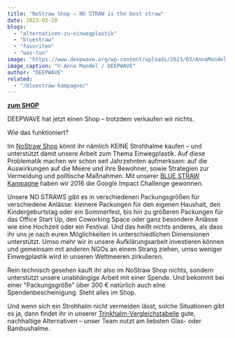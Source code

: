 ```yaml
---
title: "NoStraw Shop – NO STRAW is the best straw"
date: 2023-03-28
blogs: 
  - "alternativen-zu-einwegplastik"
  - "bluestraw"
  - "favoriten"
  - "was-tun"
image: "https://www.deepwave.org/wp-content/uploads/2023/03/AnnaMandel_LostInPlastic_1.png"
image_caption: "© Anna Mandel / DEEPWAVE"
author: "DEEPWAVE"
related: 
  - "/bluestraw-kampagne/"
---
```


[**zum SHOP**](https://deepwave.shop/)

DEEPWAVE hat jetzt einen Shop – trotzdem verkaufen wir nichts.

Wie das funktioniert?

Im [NoStraw Shop](https://deepwave.shop/) könnt ihr nämlich KEINE Strohhalme kaufen – und unterstützt damit unsere Arbeit zum Thema Einwegplastik. Auf diese Problematik machen wir schon seit Jahrzehnten aufmerksam: auf die Auswirkungen auf die Meere und ihre Bewohner, sowie Strategien zur Vermeidung und politische Maßnahmen. Mit unserer [BLUE STRAW Kampagne](https://www.deepwave.org/bluestraw-kampagne/) haben wir 2016 die Google Impact Challenge gewonnen.

Unsere NO STRAWS gibt es in verschiedenen Packungsgrößen für verschiedene Anlässe: kleinere Packungen für den eigenen Haushalt, den Kindergeburtstag oder ein Sommerfest, bis hin zu größeren Packungen für das Office Start Up, den Coworking Space oder ganz besondere Anlässe wie eine Hochzeit oder ein Festival. Und das heißt nichts anderes, als dass ihr uns je nach euren Möglichkeiten in unterschiedlichen Dimensionen unterstützt. Umso mehr wir in unsere Aufklärungsarbeit investieren können und gemeinsam mit anderen NGOs an einem Strang ziehen, umso weniger Einwegplastik wird in unseren Weltmeeren zirkulieren.

Rein technisch gesehen kauft ihr also im NoStraw Shop nichts, sondern unterstützt unsere unabhängige Arbeit mit einer Spende. Und bekommt bei einer "Packungsgröße" über 300 € natürlich auch eine Spendenbescheinigung. Steht alles im Shop.

Und wenn sich ein Strohhalm nicht vermeiden lässt, solche Situationen gibt es ja, dann findet ihr in unserer [Trinkhalm-Vergleichstabelle](https://www.deepwave.org/bluestraw-kampagne/trinkhalm-vergleichstabelle/) gute, nachhaltige Alternativen – unser Team nutzt am liebsten Glas- oder Bambushalme.
